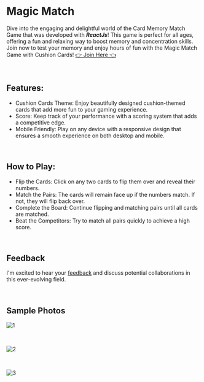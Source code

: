 # Magic Match

Dive into the engaging and delightful world of the Card Memory Match Game that was developed with ***ReactJs***! This game is perfect for all ages, offering a fun and relaxing way to boost memory and concentration skills. Join now to test your memory and enjoy hours of fun with the Magic Match Game with Cushion Cards! [👉 Join Here 👈](https://magic-match-three.vercel.app/)

<br>

## Features:
- Cushion Cards Theme: Enjoy beautifully designed cushion-themed cards that add more fun to your gaming experience.
- Score: Keep track of your performance with a scoring system that adds a competitive edge.
- Mobile Friendly: Play on any device with a responsive design that ensures a smooth experience on both desktop and mobile.

<br>


## How to Play:
- Flip the Cards: Click on any two cards to flip them over and reveal their numbers.
- Match the Pairs: The cards will remain face up if the numbers match. If not, they will flip back over.
- Complete the Board: Continue flipping and matching pairs until all cards are matched.
- Beat the Competitors: Try to match all pairs quickly to achieve a high score.


<br>

## Feedback
I'm excited to hear your <u><a href="https://forms.gle/mUQJdnGPey1atnzp9" target="_blank">feedback</a></u> and discuss potential collaborations in this ever-evolving field.



<br>

## Sample Photos 


![1](https://github.com/user-attachments/assets/259d136b-e4aa-4d89-8835-e58c733331d9)

<br>

![2](https://github.com/user-attachments/assets/631e151d-30c4-4ff9-9319-e302b4a0fbb5)

<br>

![3](https://github.com/user-attachments/assets/af738aec-d70e-416b-ae23-feeeede94f49)

<br>
